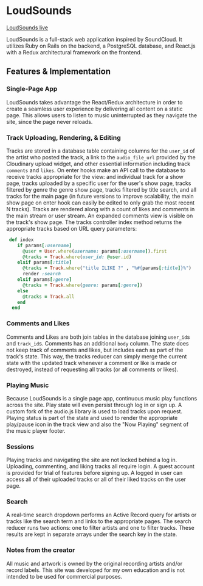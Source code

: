 # LoudSounds

[LoudSounds live][link]

[link]: http://www.loudsounds.online

LoudSounds is a full-stack web application inspired by SoundCloud. It utilizes Ruby on Rails on the backend, a PostgreSQL database, and React.js with a Redux architectural framework on the frontend.

## Features & Implementation

### Single-Page App

LoudSounds takes advantage the React/Redux architecture in order to create a seamless user experience by delivering all content on a static page. This allows users to listen to music uninterrupted as they navigate the site, since the page never reloads.

### Track Uploading, Rendering, & Editing

Tracks are stored in a database table containing columns for the `user_id` of the artist who posted the track, a link to the `audio_file_url` provided by the Cloudinary upload widget, and other essential information including track `comments` and `likes`. On enter hooks make an API call to the database to receive tracks appropriate for the view: and individual track for a show page, tracks uploaded by a specific user for the user's show page, tracks filtered by genre the genre show page, tracks filtered by title search, and all tracks for the main page (in future versions to improve scalability, the main show page on enter hook can easily be edited to only grab the most recent N tracks). Tracks are rendered along with a count of likes and comments in the main stream or user stream. An expanded comments view is visible on the track's show page. The tracks controller index method returns the appropriate tracks based on URL query parameters:

```ruby
 def index
    if params[:username]
      @user = User.where(username: params[:username]).first
      @tracks = Track.where(user_id: @user.id)
    elsif params[:title]
      @tracks = Track.where("title ILIKE ?" , "%#{params[:title]}%")
      render :search
    elsif params[:genre]
      @tracks = Track.where(genre: params[:genre])
    else
      @tracks = Track.all
    end
  end
```

### Comments and Likes

Comments and Likes are both join tables in the database joining `user_id`s
and `track_id`s. Comments has an additional `body` column. The state does not keep track of comments and likes, but includes each as part of the track's state. This way, the tracks reducer can simply merge the current state with the updated track whenever a comment or like is made or destroyed, instead of requesting all tracks (or all comments or likes).

### Playing Music

Because LoudSounds is a single page app, continuous music play functions across the site. Play state will even persist through log in or sign up. A custom fork of the audio.js library is used to load tracks upon request. Playing status is part of the state and used to render the appropriate play/pause icon in the track view and also the "Now Playing" segment of the music player footer.

### Sessions

Playing tracks and navigating the site are not locked behind a log in. Uploading, commenting, and liking tracks all require login. A guest account is provided for trial of features before signing up. A logged in user can access all of their uploaded tracks or all of their liked tracks on the user page.

### Search

A real-time search dropdown performs an Active Record query for artists or tracks like the search term and links to the appropriate pages. The search reducer runs two actions: one to filter artists and one to filter tracks. These results are kept in separate arrays under the search key in the state.


### Notes from the creator

All music and artwork is owned by the original recording artists and/or record labels. This site was developed for my own education and is not intended to be used for commercial purposes.
